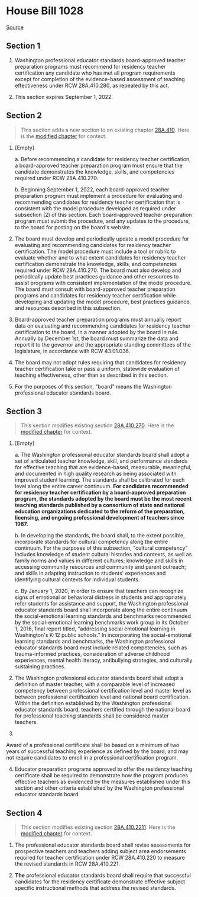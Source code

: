 # House Bill 1028

[Source](http://lawfilesext.leg.wa.gov/biennium/2021-22/Xml/Bills/House%20Bills/1028.xml)
## Section 1
1. Washington professional educator standards board-approved teacher preparation programs must recommend for residency teacher certification any candidate who has met all program requirements except for completion of the evidence-based assessment of teaching effectiveness under RCW 28A.410.280, as repealed by this act.

2. This section expires September 1, 2022.


## Section 2
> This section adds a new section to an existing chapter [28A.410](/rcw/28A_common_school_provisions/28A.410_certification.md). Here is the [modified chapter](rcw/28A_common_school_provisions/28A.410_certification.md) for context.

1. [Empty]

    a. Before recommending a candidate for residency teacher certification, a board-approved teacher preparation program must ensure that the candidate demonstrates the knowledge, skills, and competencies required under RCW 28A.410.270.

    b. Beginning September 1, 2022, each board-approved teacher preparation program must implement a procedure for evaluating and recommending candidates for residency teacher certification that is consistent with the model procedure developed as required under subsection (2) of this section. Each board-approved teacher preparation program must submit the procedure, and any updates to the procedure, to the board for posting on the board's website.

2. The board must develop and periodically update a model procedure for evaluating and recommending candidates for residency teacher certification. The model procedure must include a tool or rubric to evaluate whether and to what extent candidates for residency teacher certification demonstrate the knowledge, skills, and competencies required under RCW 28A.410.270. The board must also develop and periodically update best practices guidance and other resources to assist programs with consistent implementation of the model procedure. The board must consult with board-approved teacher preparation programs and candidates for residency teacher certification while developing and updating the model procedure, best practices guidance, and resources described in this subsection.

3. Board-approved teacher preparation programs must annually report data on evaluating and recommending candidates for residency teacher certification to the board, in a manner adopted by the board in rule. Annually by December 1st, the board must summarize the data and report it to the governor and the appropriate standing committees of the legislature, in accordance with RCW 43.01.036.

4. The board may not adopt rules requiring that candidates for residency teacher certification take or pass a uniform, statewide evaluation of teaching effectiveness, other than as described in this section.

5. For the purposes of this section, "board" means the Washington professional educator standards board.


## Section 3
> This section modifies existing section [28A.410.270](/rcw/28A_common_school_provisions/28A.410_certification.md). Here is the [modified chapter](rcw/28A_common_school_provisions/28A.410_certification.md) for context.

1. [Empty]

    a. The Washington professional educator standards board shall adopt a set of articulated teacher knowledge, skill, and performance standards for effective teaching that are evidence-based, measurable, meaningful, and documented in high quality research as being associated with improved student learning. The standards shall be calibrated for each level along the entire career continuum. **For candidates recommended for residency teacher certification by a board-approved preparation program, the standards adopted by the board must be the most recent teaching standards published by a consortium of state and national education organizations dedicated to the reform of the preparation, licensing, and ongoing professional development of teachers since 1987.**

    b. In developing the standards, the board shall, to the extent possible, incorporate standards for cultural competency along the entire continuum. For the purposes of this subsection, "cultural competency" includes knowledge of student cultural histories and contexts, as well as family norms and values in different cultures; knowledge and skills in accessing community resources and community and parent outreach; and skills in adapting instruction to students' experiences and identifying cultural contexts for individual students.

    c. By January 1, 2020, in order to ensure that teachers can recognize signs of emotional or behavioral distress in students and appropriately refer students for assistance and support, the Washington professional educator standards board shall incorporate along the entire continuum the social-emotional learning standards and benchmarks recommended by the social-emotional learning benchmarks work group in its October 1, 2016, final report titled, "addressing social emotional learning in Washington's K-12 public schools." In incorporating the social-emotional learning standards and benchmarks, the Washington professional educator standards board must include related competencies, such as trauma-informed practices, consideration of adverse childhood experiences, mental health literacy, antibullying strategies, and culturally sustaining practices.

2. The Washington professional educator standards board shall adopt a definition of master teacher, with a comparable level of increased competency between professional certification level and master level as between professional certification level and national board certification. Within the definition established by the Washington professional educator standards board, teachers certified through the national board for professional teaching standards shall be considered master teachers.

3.

Award of a professional certificate shall be based on a minimum of two years of successful teaching experience as defined by the board, and may not require candidates to enroll in a professional certification program.

4. Educator preparation programs approved to offer the residency teaching certificate shall be required to demonstrate how the program produces effective teachers as evidenced by the measures established under this section and other criteria established by the Washington professional educator standards board.


## Section 4
> This section modifies existing section [28A.410.2211](/rcw/28A_common_school_provisions/28A.410_certification.md). Here is the [modified chapter](rcw/28A_common_school_provisions/28A.410_certification.md) for context.

1. The professional educator standards board shall revise assessments for prospective teachers and teachers adding subject area endorsements required for teacher certification under RCW 28A.410.220 to measure the revised standards in RCW 28A.410.221.

2. **The** professional educator standards board shall require that successful candidates for the residency certificate demonstrate effective subject specific instructional methods that address the revised standards.

